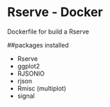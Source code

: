 Rserve - Docker
=============

Dockerfile for build a Rserve

##packages installed

- Rserve
- ggplot2
- RJSONIO
- rjson
- Rmisc (multiplot)
- signal